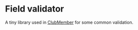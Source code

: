 # Field validator

A tiny library used in [ClubMember](../ClubMember/README.md) for some common validation.